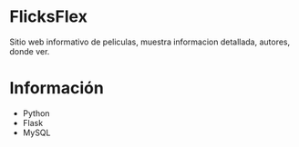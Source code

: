 # FlicksFlex
Sitio web informativo de peliculas, muestra informacion detallada, autores, donde ver.

# Información
- Python
- Flask
- MySQL

